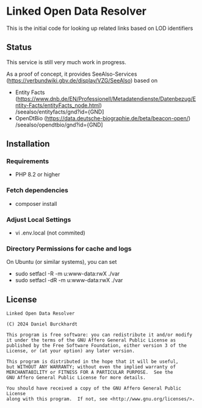 Linked Open Data Resolver
=========================

This is the initial code for looking up related links based on LOD identifiers

Status
------
This service is still very much work in progress.

As a proof of concept, it provides SeeAlso-Services (https://verbundwiki.gbv.de/display/VZG/SeeAlso)
based on

* Entity Facts (https://www.dnb.de/EN/Professionell/Metadatendienste/Datenbezug/Entity-Facts/entityFacts_node.html)<br />
/seealso/entityfacts/gnd?id={GND]
* OpenDtBio (https://data.deutsche-biographie.de/beta/beacon-open/)<br/>
/seealso/opendtbio/gnd?id={GND]

Installation
------------
### Requirements

- PHP 8.2 or higher

### Fetch dependencies

- composer install

### Adjust Local Settings

- vi .env.local (not commited)

### Directory Permissions for cache and logs
On Ubuntu (or similar systems), you can set

- sudo setfacl -R -m u:www-data:rwX ./var
- sudo setfacl -dR -m u:www-data:rwX ./var

License
-------
    Linked Open Data Resolver

    (C) 2024 Daniel Burckhardt

    This program is free software: you can redistribute it and/or modify
    it under the terms of the GNU Affero General Public License as
    published by the Free Software Foundation, either version 3 of the
    License, or (at your option) any later version.

    This program is distributed in the hope that it will be useful,
    but WITHOUT ANY WARRANTY; without even the implied warranty of
    MERCHANTABILITY or FITNESS FOR A PARTICULAR PURPOSE.  See the
    GNU Affero General Public License for more details.

    You should have received a copy of the GNU Affero General Public License
    along with this program.  If not, see <http://www.gnu.org/licenses/>.
